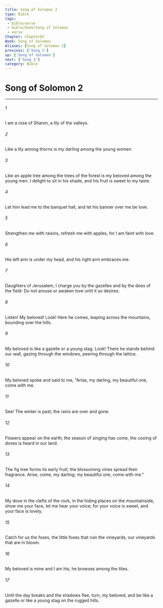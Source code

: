 ```yaml
---
title: Song of Solomon 2
type: Bible
tags:
 - bible/verse
 - bible/book/Song of Solomon
 - verse
Chapter: Chapter02
Book: Song of Solomon
Aliases: [Song of Solomon 2]
previous: ['Song 1']
up: ['Song of Solomon']
next: ['Song 3']
category: Bible
---
```

# Song of Solomon 2

***


###### 1 
I am a rose of Sharon, a lily of the valleys. 

###### 2 
Like a lily among thorns is my darling among the young women. 

###### 3 
Like an apple tree among the trees of the forest is my beloved among the young men. I delight to sit in his shade, and his fruit is sweet to my taste. 

###### 4 
Let him lead me to the banquet hall, and let his banner over me be love. 

###### 5 
Strengthen me with raisins, refresh me with apples, for I am faint with love. 

###### 6 
His left arm is under my head, and his right arm embraces me. 

###### 7 
Daughters of Jerusalem, I charge you by the gazelles and by the does of the field: Do not arouse or awaken love until it so desires. 

###### 8 
Listen! My beloved! Look! Here he comes, leaping across the mountains, bounding over the hills. 

###### 9 
My beloved is like a gazelle or a young stag. Look! There he stands behind our wall, gazing through the windows, peering through the lattice. 

###### 10 
My beloved spoke and said to me, "Arise, my darling, my beautiful one, come with me. 

###### 11 
See! The winter is past; the rains are over and gone. 

###### 12 
Flowers appear on the earth; the season of singing has come, the cooing of doves is heard in our land. 

###### 13 
The fig tree forms its early fruit; the blossoming vines spread their fragrance. Arise, come, my darling; my beautiful one, come with me." 

###### 14 
My dove in the clefts of the rock, in the hiding places on the mountainside, show me your face, let me hear your voice; for your voice is sweet, and your face is lovely. 

###### 15 
Catch for us the foxes, the little foxes that ruin the vineyards, our vineyards that are in bloom. 

###### 16 
My beloved is mine and I am his; he browses among the lilies. 

###### 17 
Until the day breaks and the shadows flee, turn, my beloved, and be like a gazelle or like a young stag on the rugged hills. 
